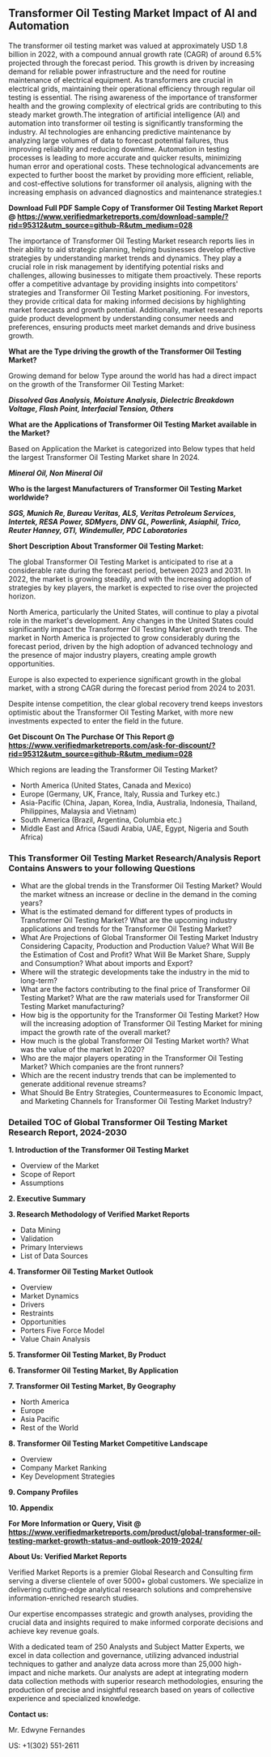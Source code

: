 <h2>Transformer Oil Testing Market Impact of AI and Automation</h2>The transformer oil testing market was valued at approximately USD 1.8 billion in 2022, with a compound annual growth rate (CAGR) of around 6.5% projected through the forecast period. This growth is driven by increasing demand for reliable power infrastructure and the need for routine maintenance of electrical equipment. As transformers are crucial in electrical grids, maintaining their operational efficiency through regular oil testing is essential. The rising awareness of the importance of transformer health and the growing complexity of electrical grids are contributing to this steady market growth.The integration of artificial intelligence (AI) and automation into transformer oil testing is significantly transforming the industry. AI technologies are enhancing predictive maintenance by analyzing large volumes of data to forecast potential failures, thus improving reliability and reducing downtime. Automation in testing processes is leading to more accurate and quicker results, minimizing human error and operational costs. These technological advancements are expected to further boost the market by providing more efficient, reliable, and cost-effective solutions for transformer oil analysis, aligning with the increasing emphasis on advanced diagnostics and maintenance strategies.t</p><p id="" class=""><strong>Download Full PDF Sample Copy of Transformer Oil Testing Market Report @ <a href="https://www.verifiedmarketreports.com/download-sample/?rid=95312&utm_source=github-R&utm_medium=028" target="_blank">https://www.verifiedmarketreports.com/download-sample/?rid=95312&utm_source=github-R&utm_medium=028</a></strong></p><p>The importance of&nbsp;Transformer Oil Testing Market research reports lies in their ability to aid strategic planning, helping businesses develop effective strategies by understanding market trends and dynamics. They play a crucial role in risk management by identifying potential risks and challenges, allowing businesses to mitigate them proactively. These reports offer a competitive advantage by providing insights into competitors' strategies and Transformer Oil Testing Market positioning. For investors, they provide critical data for making informed decisions by highlighting market forecasts and growth potential. Additionally, market research reports guide product development by understanding consumer needs and preferences, ensuring products meet market demands and drive business growth.</p><p><strong>What are the&nbsp;Type driving the growth of the Transformer Oil Testing Market?</strong></p><p id="" class="">Growing demand for below Type around the world has had a direct impact on the growth of the Transformer Oil Testing Market:</p><em><strong>Dissolved Gas Analysis, Moisture Analysis, Dielectric Breakdown Voltage, Flash Point, Interfacial Tension, Others</strong></em></p><strong>What are the&nbsp;Applications&nbsp;of Transformer Oil Testing Market available in the Market?</strong></p><p id="" class="">Based on Application the Market is categorized into Below types that held the largest Transformer Oil Testing Market share In 2024.</p><em><strong>Mineral Oil, Non Mineral Oil</strong></em></p><strong>Who is the largest Manufacturers of Transformer Oil Testing Market worldwide?</strong></p><p><em><strong>SGS, Munich Re, Bureau Veritas, ALS, Veritas Petroleum Services, Intertek, RESA Power, SDMyers, DNV GL, Powerlink, Asiaphil, Trico, Reuter Hanney, GTI, Windemuller, PDC Laboratories</strong></em></p><p id="" class=""><strong>Short Description About Transformer Oil Testing Market:</strong></p><p>The global Transformer Oil Testing Market is anticipated to rise at a considerable rate during the forecast period, between 2023 and 2031. In 2022, the market is growing steadily, and with the increasing adoption of strategies by key players, the market is expected to rise over the projected horizon.</p><p>North America, particularly the United States, will continue to play a pivotal role in the market's development. Any changes in the United States could significantly impact the Transformer Oil Testing Market growth trends. The market in North America is projected to grow considerably during the forecast period, driven by the high adoption of advanced technology and the presence of major industry players, creating ample growth opportunities.</p><p>Europe is also expected to experience significant growth in the global market, with a strong CAGR during the forecast period from 2024 to 2031.</p><p>Despite intense competition, the clear global recovery trend keeps investors optimistic about the Transformer Oil Testing Market, with more new investments expected to enter the field in the future.</p><p id="" class=""><strong>Get Discount On The Purchase Of This Report @ <a href="https://www.verifiedmarketreports.com/ask-for-discount/?rid=95312&utm_source=github-R&utm_medium=028" target="_blank">https://www.verifiedmarketreports.com/ask-for-discount/?rid=95312&utm_source=github-R&utm_medium=028</a></strong></p>Which regions are leading the Transformer Oil Testing Market?</p><ul><li>North America (United States, Canada and Mexico)</li><li>Europe (Germany, UK, France, Italy, Russia and Turkey etc.)</li><li>Asia-Pacific (China, Japan, Korea, India, Australia, Indonesia, Thailand, Philippines, Malaysia and Vietnam)</li><li>South America (Brazil, Argentina, Columbia etc.)</li><li>Middle East and Africa (Saudi Arabia, UAE, Egypt, Nigeria and South Africa)</li></ul><h3 id="" class="">This Transformer Oil Testing Market Research/Analysis Report Contains Answers to your following Questions</h3><ul><li>What are the global trends in the Transformer Oil Testing Market? Would the market witness an increase or decline in the demand in the coming years?</li><li>What is the estimated demand for different types of products in Transformer Oil Testing Market? What are the upcoming industry applications and trends for the Transformer Oil Testing Market?</li><li>What Are Projections of Global Transformer Oil Testing Market Industry Considering Capacity, Production and Production Value? What Will Be the Estimation of Cost and Profit? What Will Be Market Share, Supply and Consumption? What about imports and Export?</li><li>Where will the strategic developments take the industry in the mid to long-term?</li><li>What are the factors contributing to the final price of Transformer Oil Testing Market? What are the raw materials used for Transformer Oil Testing Market manufacturing?</li><li>How big is the opportunity for the Transformer Oil Testing Market? How will the increasing adoption of Transformer Oil Testing Market for mining impact the growth rate of the overall market?</li><li>How much is the global Transformer Oil Testing Market worth? What was the value of the market In 2020?</li><li>Who are the major players operating in the Transformer Oil Testing Market? Which companies are the front runners?</li><li>Which are the recent industry trends that can be implemented to generate additional revenue streams?</li><li>What Should Be Entry Strategies, Countermeasures to Economic Impact, and Marketing Channels for Transformer Oil Testing Market Industry?</li></ul><h3 id="" class="">Detailed TOC of Global Transformer Oil Testing Market Research Report, 2024-2030</h3><p id="" class=""><strong>1. Introduction of the Transformer Oil Testing Market</strong></p><ul><li>Overview of the Market</li><li>Scope of Report</li><li>Assumptions</li></ul><p id="" class=""><strong>2. Executive Summary</strong></p><p id="" class=""><strong>3. Research Methodology of Verified Market Reports</strong></p><ul><li>Data Mining</li><li>Validation</li><li>Primary Interviews</li><li>List of Data Sources</li></ul><p id="" class=""><strong>4. Transformer Oil Testing Market Outlook</strong></p><ul><li>Overview</li><li>Market Dynamics</li><li>Drivers</li><li>Restraints</li><li>Opportunities</li><li>Porters Five Force Model</li><li>Value Chain Analysis</li></ul><p id="" class=""><strong>5. Transformer Oil Testing Market, By Product</strong></p><p id="" class=""><strong>6. Transformer Oil Testing Market, By Application</strong></p><p id="" class=""><strong>7. Transformer Oil Testing Market, By Geography</strong></p><ul><li>North America</li><li>Europe</li><li>Asia Pacific</li><li>Rest of the World</li></ul><p id="" class=""><strong>8. Transformer Oil Testing Market Competitive Landscape</strong></p><ul><li>Overview</li><li>Company Market Ranking</li><li>Key Development Strategies</li></ul><p id="" class=""><strong>9. Company Profiles</strong></p><p id="" class=""><strong>10. Appendix</strong></p><p id="" class=""><strong>For More Information or Query, Visit @ <a href="https://www.verifiedmarketreports.com/product/global-transformer-oil-testing-market-growth-status-and-outlook-2019-2024/" target="_blank">https://www.verifiedmarketreports.com/product/global-transformer-oil-testing-market-growth-status-and-outlook-2019-2024/</a></strong></p><p id="" class=""><strong>About Us: Verified Market Reports</strong></p><p id="" class="">Verified Market Reports is a premier Global Research and Consulting firm serving a diverse clientele of over 5000+ global customers. We specialize in delivering cutting-edge analytical research solutions and comprehensive information-enriched research studies.</p><p id="" class="">Our expertise encompasses strategic and growth analyses, providing the crucial data and insights required to make informed corporate decisions and achieve key revenue goals.</p><p id="" class="">With a dedicated team of 250 Analysts and Subject Matter Experts, we excel in data collection and governance, utilizing advanced industrial techniques to gather and analyze data across more than 25,000 high-impact and niche markets. Our analysts are adept at integrating modern data collection methods with superior research methodologies, ensuring the production of precise and insightful research based on years of collective experience and specialized knowledge.</p><p id="" class=""><strong>Contact us:</strong></p><p id="" class="">Mr. Edwyne Fernandes</p><p id="" class="">US: +1(302) 551-2611</p>